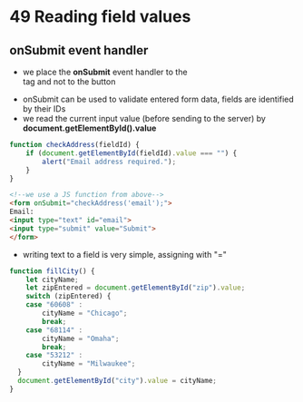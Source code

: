 # 49 Reading field values
## onSubmit event handler
- we place the **onSubmit** event handler to the <form> tag and not to the button
- onSubmit can be used to validate entered form data, fields are identified by their IDs
- we read the current input value (before sending to the server) by **document.getElementById(<nameOfField>).value**

```js
function checkAddress(fieldId) {
    if (document.getElementById(fieldId).value === "") {
        alert("Email address required.");
    }
}
```
```html
<!--we use a JS function from above-->
<form onSubmit="checkAddress('email');">
Email:
<input type="text" id="email">
<input type="submit" value="Submit">
</form>
```

- writing text to a field is very simple, assigning with "="
```js
function fillCity() {
    let cityName;   
    let zipEntered = document.getElementById("zip").value;
    switch (zipEntered) {
    case "60608" :
        cityName = "Chicago";
        break;
    case "68114" :
        cityName = "Omaha";
        break;
    case "53212" :
        cityName = "Milwaukee";
  }
  document.getElementById("city").value = cityName;
}
```